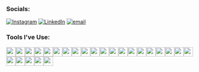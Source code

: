 ### Socials:

[![Instagram](https://img.shields.io/badge/Instagram-%23E4405F.svg?logo=Instagram&logoColor=white)](https://instagram.com/neubrii) [![LinkedIn](https://img.shields.io/badge/LinkedIn-%230077B5.svg?logo=linkedin&logoColor=white)](https://linkedin.com/in/neubri) [![email](https://img.shields.io/badge/Email-D14836?logo=gmail&logoColor=white)](mailto:neubri.h@gmail.com)

### Tools I've Use:

<img src="https://img.shields.io/badge/javascript-%23323330.svg?style=for-the-badge&logo=javascript&logoColor=%23F7DF1E" height="25"/><img src="https://img.shields.io/badge/typescript-%23007ACC.svg?style=for-the-badge&logo=typescript&logoColor=white" height="25"/><img src="https://img.shields.io/badge/html5-%23E34F26.svg?style=for-the-badge&logo=html5&logoColor=white" height="25"/><img src="https://img.shields.io/badge/css3-%231572B6.svg?style=for-the-badge&logo=css3&logoColor=white" height="25"/><img src="https://img.shields.io/badge/AWS-%23FF9900.svg?style=for-the-badge&logo=amazon-aws&logoColor=white" height="25"/><img src="https://img.shields.io/badge/Cloudflare-F38020?style=for-the-badge&logo=Cloudflare&logoColor=white" height="25"/><img src="https://img.shields.io/badge/firebase-%23039BE5.svg?style=for-the-badge&logo=firebase" height="25"/><img src="https://img.shields.io/badge/GoogleCloud-%234285F4.svg?style=for-the-badge&logo=google-cloud&logoColor=white" height="25"/><img src="https://img.shields.io/badge/vercel-%23000000.svg?style=for-the-badge&logo=vercel&logoColor=white" height="25"/><img src="https://img.shields.io/badge/-ApolloGraphQL-311C87?style=for-the-badge&logo=apollo-graphql" height="25"/><img src="https://img.shields.io/badge/expo-1C1E24?style=for-the-badge&logo=expo&logoColor=#D04A37" height="25"/><img src="https://img.shields.io/badge/express.js-%23404d59.svg?style=for-the-badge&logo=express&logoColor=%2361DAFB" height="25"/><img src="https://img.shields.io/badge/Next-black?style=for-the-badge&logo=next.js&logoColor=white" height="25"/><img src="https://img.shields.io/badge/node.js-6DA55F?style=for-the-badge&logo=node.js&logoColor=white" height="25"/><img src="https://img.shields.io/badge/react_native-%2320232a.svg?style=for-the-badge&logo=react&logoColor=%2361DAFB" height="25"/><img src="https://img.shields.io/badge/react-%2320232a.svg?style=for-the-badge&logo=react&logoColor=%2361DAFB" height="25"/><img src="https://img.shields.io/badge/Socket.io-black?style=for-the-badge&logo=socket.io&badgeColor=010101" height="25"/><img src="https://img.shields.io/badge/tailwindcss-%2338B2AC.svg?style=for-the-badge&logo=tailwind-css&logoColor=white" height="25"/><img src="https://img.shields.io/badge/vite-%23646CFF.svg?style=for-the-badge&logo=vite&logoColor=white" height="25"/><img src="https://img.shields.io/badge/mongodb-%234ea94b.svg?style=for-the-badge&logo=mongodb&logoColor=white" height="25"/><img src="https://img.shields.io/badge/mysql-4479A1.svg?style=for-the-badge&logo=mysql&logoColor=white" height="25"/><img src="https://img.shields.io/badge/Sequelize-52B0E7?style=for-the-badge&logo=Sequelize&logoColor=white" height="25"/><img src="https://img.shields.io/badge/Supabase-3ECF8E?style=for-the-badge&logo=supabase&logoColor=white" height="25"/><img src="https://img.shields.io/badge/postgres-%23316192.svg?style=for-the-badge&logo=postgresql&logoColor=white" height="25"/><img src="https://img.shields.io/badge/redis-%23DD0031.svg?style=for-the-badge&logo=redis&logoColor=white" height="25"/>
